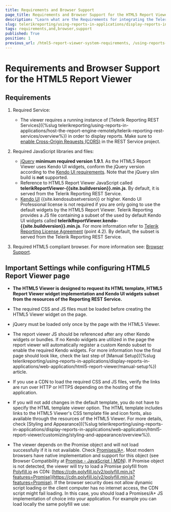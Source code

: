 ```yaml
---
title: Requirements and Browser Support
page_title: Requirements and Browser Support for the HTML5 Report Viewer
description: "Learn what are the Requirements for integrating the Telerik Reporting HTML5 Report Viewer in a web page and what Browsers it supports."
slug: telerikreporting/using-reports-in-applications/display-reports-in-applications/web-application/html5-report-viewer/requirements-and-browser-support
tags: requirements,and,browser,support
published: True
position: 1
previous_url: /html5-report-viewer-system-requirements, /using-reports-in-applications/display-reports-in-applications/web-application/html5-report-viewer/requirements-and-browser-support, /html5-report-viewer-widget-requirements
---
```


# Requirements and Browser Support for the HTML5 Report Viewer

## Requirements

1. Required Service:

	+ The viewer requires a running instance of [Telerik Reporting REST Services]({%slug telerikreporting/using-reports-in-applications/host-the-report-engine-remotely/telerik-reporting-rest-services/overview%}) in order to display reports. Make sure to [enable Cross-Origin Requests (CORS)](https://learn.microsoft.com/en-us/aspnet/web-api/overview/security/enabling-cross-origin-requests-in-web-api) in the REST Service project.

1. Required JavaScript libraries and files:

	+ [jQuery](https://ajax.googleapis.com/ajax/libs/jquery/3.3.1/jquery.min.js) __minimum required version 1.9.1__. As the HTML5 Report Viewer uses Kendo UI widgets, conform the jQuery version according to the [Kendo UI requirements](https://docs.telerik.com/kendo-ui/intro/supporting/jquery-support). Note that the jQuery slim build is **not** supported.
	+ Reference to HTML5 Report Viewer JavaScript called __telerikReportViewer-{{site.buildversion}}.min.js__. By default, it is served from the Telerik Reporting REST Service.
	+ [Kendo UI](https://www.telerik.com/kendo-ui) {{site.kendosubsetversion}} or higher. Kendo UI Professional license is not required if you are only going to use the default widgets by the HTML5 Report Viewer. Telerik Reporting provides a JS file containing a subset of the used by default Kendo UI widgets called __telerikReportViewer.kendo-{{site.buildversion}}.min.js__. For more information refer to [Telerik Reporting License Agreement](https://www.telerik.com/purchase/license-agreement/reporting-dlw-s) (point 4.2). By default, the subset is served from the Telerik Reporting REST Service.

1. Required HTML5 compliant browser. For more information see: [Browser Support](#browser-support).

## Important Settings while configuring HTML5 Report Viewer page

* __The HTML5 Viewer is designed to request its HTML template, HTML5 Report Viewer widget implementation and Kendo UI widgets subset from the resources of the Reporting REST Service.__
* The required CSS and JS files must be loaded before creating the HTML5 Viewer widget on the page.
* jQuery must be loaded only once by the page with the HTML5 Viewer.
* The report viewer JS should be referenced after any other Kendo widgets or bundles. If no Kendo widgets are utilized in the page the report viewer will automatically register a custom Kendo subset to enable the required Kendo widgets. For more information how the final page should look like, check the last step of [Manual Setup]({%slug telerikreporting/using-reports-in-applications/display-reports-in-applications/web-application/html5-report-viewer/manual-setup%}) article.
* If you use a CDN to load the required CSS and JS files, verify the links are run over HTTP or HTTPS depending on the hosting of the application.
* If you will not add changes in the default template, you do not have to specify the HTML template viewer option. The HTML template includes links to the HTML5 Viewer's CSS template file and icon fonts, also available through the resources of the HTML5 Viewer. For more details, check [Styling and Appearance]({%slug telerikreporting/using-reports-in-applications/display-reports-in-applications/web-application/html5-report-viewer/customizing/styling-and-appearance/overview%}). 
* The viewer depends on the Promise object and will not load successfully if it is not available. Check [Promises/A+](https://promisesaplus.com/). Most modern browsers have native implementation and support for this object (see Browser Compatibility at [Promise - JavaScript | MDN](https://developer.mozilla.org/en-US/docs/Web/JavaScript/Reference/Global_Objects/Promise)). If Promise object is not detected, the viewer will try to load a Promise polyfill from  [Polyfill.io](https://polyfill.io)  as CDN:  [https://cdn.polyfill.io/v2/polyfill.min.js?features=Promise](https://cdn.polyfill.io/v2/polyfill.min.js?features=Promise). If the browser security does not allow dynamic script loading or the client computer has no internet access, the CDN script might fail loading. In this case, you should load a Promises/A+ JS implementation of choice into your application. For example you can load locally the same polyfill we use: 

	````XML
<script src="https://cdn.polyfill.io/v2/polyfill.min.js?features=Promise" /script>
````


If you want to make sure that there are no Internet connection problems and the CDN service cannot be reached for some reason, download the content of the JavaScript file (open [https://cdn.polyfill.io/v2/polyfill.min.js](https://cdn.polyfill.io/v2/polyfill.min.js) in the browser that does not support promise natively, for example, IE) and serve it as a local JS file.

## Kendo Widgets Requirements

Since the HTML5 Report Viewer uses [Kendo UI](https://www.telerik.com/kendo-ui) for its default template it is possible to use it even with a custom build instead of using the shipped Kendo bundle. There are two ways to create a custom build - with  [Kendo UI Custom Download Builder](https://www.telerik.com/download/custom-download) and using [gulp build tool](https://docs.telerik.com/kendo-ui/intro/scripts/what-you-need#using-gulp).

Below you can find the list of widgets that the HTML5 Report Viewer requires in order to work properly. In case you edit the template and remove a widget you can subtract it from this list as well. Note that the widgets have other dependencies. The Touch widget is required only for the gestures. All widgets except the TreeView can be found in [Kendo UI Core](https://www.telerik.com/download/kendo-ui-core). The TreeView is in [Kendo UI Professional](https://www.telerik.com/try/kendo-ui).

Required widgets:

* Kendo TreeView (pro)
* Kendo ListView
* Kendo Menu
* Kendo PanelBar
* Kendo Window
* Kendo Editor
* Kendo DatePicker
* Kendo ComboBox
* Kendo MultiSelect
* Kendo Splitter
* Kendo Slider
* Kendo Tooltip
* Kendo Touch

## Browser Support

The HTML5 Report Viewer requires HTML5 compliant browser with support for JavaScript 1.8.5 (ECMAScript5) and CSS3. To ensure the report viewer correct behavior, always mark the web page with the `<!DOCTYPE html>` doctype.

List of Browsers covering the above requirements includes:

* Desktop

	+ Microsoft Edge
	+ Google Chrome
	+ Mozilla Firefox
	+ Opera 15.0+
	+ Safari 6.0+

* Mobile

	+ Safari for iOS
	+ Google Chrome for iOS
	+ Google Chrome for Android
	+ Android Browser
